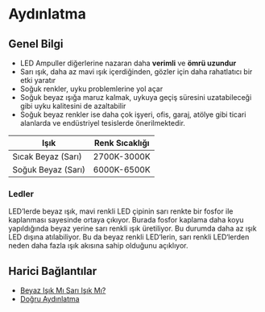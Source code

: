 # Aydınlatma <!-- omit in toc -->

## Genel Bilgi

- LED Ampuller diğerlerine nazaran daha **verimli** ve **ömrü uzundur**
- Sarı ışık, daha az mavi ışık içerdiğinden, gözler için daha rahatlatıcı bir etki yaratır
- Soğuk renkler, uyku problemlerine yol açar
- Soğuk beyaz ışığa maruz kalmak, uykuya geçiş süresini uzatabileceği gibi uyku kalitesini de azaltabilir
- Soğuk beyaz renkler ise daha çok işyeri, ofis, garaj, atölye gibi ticari alanlarda ve endüstriyel tesislerde önerilmektedir.

| Işık               | Renk Sıcaklığı |
| ------------------ | -------------- |
| Sıcak Beyaz (Sarı) | 2700K-3000K    |
| Soğuk Beyaz (Sarı) | 6000K-6500K    |

### Ledler

LED’lerde beyaz ışık, mavi renkli LED çipinin sarı renkte bir fosfor ile kaplanması sayesinde ortaya çıkıyor. Burada fosfor kaplama daha koyu yapıldığında beyaz yerine sarı renkli ışık üretiliyor. Bu durumda daha az ışık LED dışına atılabiliyor. Bu da beyaz renkli LED‘lerin, sarı renkli LED‘lerden neden daha fazla ışık akısına sahip olduğunu açıklıyor.

## Harici Bağlantılar

- [Beyaz Işık Mı Sarı Işık Mı?](http://www.aydinlatma.org/beyaz-isik-mi-sari-isik-mi.html)
- [Doğru Aydınlatma](https://www.evimdergisi.com.tr/dogru-aydinlatma/)
